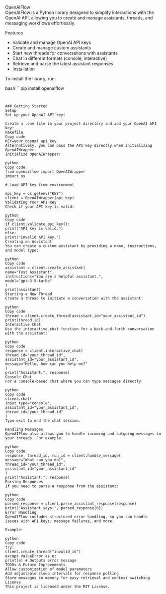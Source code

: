 OpenAIFlow
<br/>
OpenAIFlow is a Python library designed to simplify interactions with the OpenAI API, allowing you to create and manage assistants, threads, and messaging workflows effortlessly.

Features

- Validate and manage OpenAI API keys
- Create and manage custom assistants
- Start new threads for conversations with assistants
- Chat in different formats (console, interactive)
- Retrieve and parse the latest assistant responses
- Installation

To install the library, run:

bash```
pip install openaiflow

```


### Getting Started
Setup
Set up your OpenAI API key:

Create a .env file in your project directory and add your OpenAI API key:
makefile
Copy code
KEY=your_openai_api_key
Alternatively, you can pass the API key directly when initializing OpenAIWrapper.
Initialize OpenAIWrapper:

python
Copy code
from openaiflow import OpenAIWrapper
import os

# Load API key from environment

api_key = os.getenv("KEY")
client = OpenAIWrapper(api_key)
Validating Your API Key
Check if your API key is valid:

python
Copy code
if client.validate_api_key():
print("API key is valid.")
else:
print("Invalid API key.")
Creating an Assistant
You can create a custom assistant by providing a name, instructions, and model type:

python
Copy code
assistant = client.create_assistant(
name="Test Assistant",
instructions="You are a helpful assistant.",
model="gpt-3.5-turbo"
)
print(assistant)
Starting a New Thread
Create a thread to initiate a conversation with the assistant:

python
Copy code
thread = client.create_thread(assistant_id="your_assistant_id")
print(thread.id)
Interactive Chat
Use the interactive_chat function for a back-and-forth conversation with the assistant:

python
Copy code
response = client.interactive_chat(
thread_id="your_thread_id",
assistant_id="your_assistant_id",
message="Hello, how can you help me?"
)
print("Assistant:", response)
Console Chat
For a console-based chat where you can type messages directly:

python
Copy code
client.chat(
input_type="console",
assistant_id="your_assistant_id",
thread_id="your_thread_id"
)
Type exit to end the chat session.

Handling Messages
OpenAIFlow also allows you to handle incoming and outgoing messages in your threads. For example:

python
Copy code
response, thread_id, run_id = client.handle_message(
message="What can you do?",
thread_id="your_thread_id",
assistant_id="your_assistant_id"
)
print("Assistant:", response)
Parsing Responses
If you need to parse a response from the assistant:

python
Copy code
parsed_response = client.parse_assistant_response(response)
print("Assistant says:", parsed_response[0])
Error Handling
OpenAIFlow includes structured error handling, so you can handle issues with API keys, message failures, and more.

Example:

python
Copy code
try:
client.create_thread("invalid_id")
except ValueError as e:
print(e) # Outputs error message
TODOs & Future Improvements
Allow customization of model parameters
Add adjustable sleep intervals for response polling
Store messages in memory for easy retrieval and context switching
License
This project is licensed under the MIT License.
```
